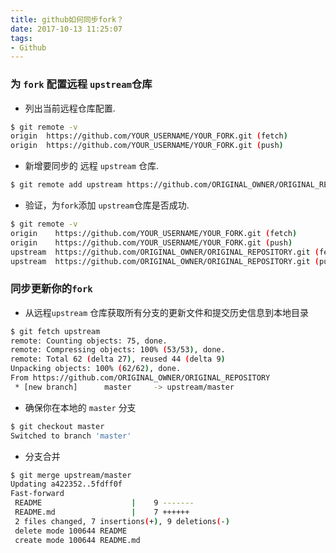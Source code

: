 ```yaml
---
title: github如何同步fork？
date: 2017-10-13 11:25:07
tags:
- Github
---
```


### 为 `fork` 配置远程 `upstream`仓库

- 列出当前远程仓库配置.

```bash
$ git remote -v
origin  https://github.com/YOUR_USERNAME/YOUR_FORK.git (fetch)
origin  https://github.com/YOUR_USERNAME/YOUR_FORK.git (push)
```

<!-- more -->

- 新增要同步的 远程 `upstream` 仓库.

```bash
$ git remote add upstream https://github.com/ORIGINAL_OWNER/ORIGINAL_REPOSITORY.git
```

- 验证，为`fork`添加 `upstream`仓库是否成功.

```bash
$ git remote -v
origin    https://github.com/YOUR_USERNAME/YOUR_FORK.git (fetch)
origin    https://github.com/YOUR_USERNAME/YOUR_FORK.git (push)
upstream  https://github.com/ORIGINAL_OWNER/ORIGINAL_REPOSITORY.git (fetch)
upstream  https://github.com/ORIGINAL_OWNER/ORIGINAL_REPOSITORY.git (push)
```



###  同步更新你的`fork`

- 从远程`upstream` 仓库获取所有分支的更新文件和提交历史信息到本地目录

```bash
$ git fetch upstream
remote: Counting objects: 75, done.
remote: Compressing objects: 100% (53/53), done.
remote: Total 62 (delta 27), reused 44 (delta 9)
Unpacking objects: 100% (62/62), done.
From https://github.com/ORIGINAL_OWNER/ORIGINAL_REPOSITORY
 * [new branch]      master     -> upstream/master
```

- 确保你在本地的 `master` 分支

```bash
$ git checkout master
Switched to branch 'master'
```

- 分支合并

```bash
$ git merge upstream/master
Updating a422352..5fdff0f
Fast-forward
 README                    |    9 -------
 README.md                 |    7 ++++++
 2 files changed, 7 insertions(+), 9 deletions(-)
 delete mode 100644 README
 create mode 100644 README.md
```